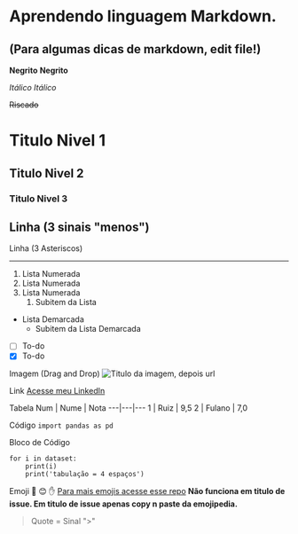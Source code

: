 # Aprendendo linguagem Markdown.
## (Para algumas dicas de markdown, edit file!)



**Negrito**
__Negrito__

*Itálico*
_Itálico_

~~Riscado~~

# Titulo Nivel 1
## Titulo Nivel 2
### Titulo Nivel 3

Linha (3 sinais "menos")
---
Linha (3 Asteriscos)
***

1. Lista Numerada
999. Lista Numerada
1. Lista Numerada
   1. Subitem da Lista
   
* Lista Demarcada
   * Subitem da Lista Demarcada

- [ ] To-do
- [x] To-do

Imagem (Drag and Drop)
![Titulo da imagem, depois url](https://images.unsplash.com/flagged/photo-1553056011-7811272649cb?ixlib=rb-1.2.1&ixid=MnwxMjA3fDB8MHxwaG90by1wYWdlfHx8fGVufDB8fHx8&auto=format&fit=crop&w=2069&q=80)

Link
[Acesse meu LinkedIn](https://www.linkedin.com/in/ruiz-roman-55589452/)

Tabela
Num | Nume | Nota
---|---|---
1 | Ruiz | 9,5
2 | Fulano | 7,0

Código
`import pandas as pd`

Bloco de Código
```
for i in dataset:
    print(i)
    print('tabulação = 4 espaços')
```

Emoji :vulcan_salute: :blush: :hand:
[Para mais emojis acesse esse repo](https://github.com/ikatyang/emoji-cheat-sheet)
**Não funciona em titulo de issue. Em titulo de issue apenas copy n paste da emojipedia.**

> Quote = Sinal ">"
